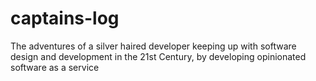 # captains-log
The adventures of a silver haired developer keeping up with software design and development in the 21st Century, by developing opinionated software as a service
